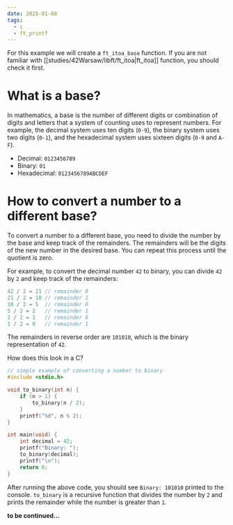 ```yaml
---
date: 2025-01-08
tags:
  - c
  - ft_printf
---
```


For this example we will create a `ft_itoa_base` function. If you are not familiar with [[studies/42Warsaw/libft/ft_itoa|ft_itoa]] function, you should check it first.

# What is a base?
In mathematics, a base is the number of different digits or combination of digits and letters that a system of counting uses to represent numbers. For example, the decimal system uses ten digits (`0-9`), the binary system uses two digits (`0-1`), and the hexadecimal system uses sixteen digits (`0-9` and `A-F`).

- Decimal: `0123456789`
- Binary: `01`
- Hexadecimal: `0123456789ABCDEF`

# How to convert a number to a different base?
To convert a number to a different base, you need to divide the number by the base and keep track of the remainders. The remainders will be the digits of the new number in the desired base. You can repeat this process until the quotient is zero.

For example, to convert the decimal number `42` to binary, you can divide `42` by `2` and keep track of the remainders:

```c
42 / 2 = 21 // remainder 0
21 / 2 = 10 // remainder 1
10 / 2 = 5  // remainder 0
5 / 2 = 2   // remainder 1
2 / 2 = 1   // remainder 0
1 / 2 = 0   // remainder 1
```

The remainders in reverse order are `101010`, which is the binary representation of `42`.

How does this look in a C?

```c
// simple example of converting a number to binary
#include <stdio.h>

void to_binary(int n) {
    if (n > 1) {
        to_binary(n / 2);
    }
    printf("%d", n % 2);
}

int main(void) {
    int decimal = 42;
    printf("Binary: ");
    to_binary(decimal);
    printf("\n");
    return 0;
}
```

After running the above code, you should see `Binary: 101010` printed to the console. `to_binary` is a recursive function that divides the number by `2` and prints the remainder while the number is greater than `1`.

**to be continued...**